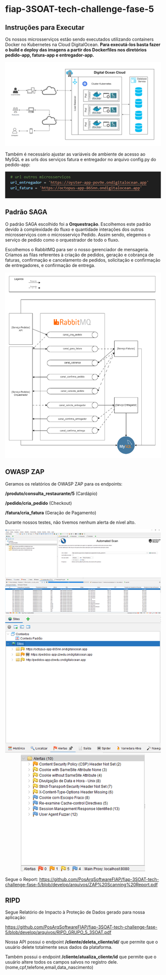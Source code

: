 # fiap-3SOAT-tech-challenge-fase-5
 

## **Instruções para Executar**
Os nossos microsserviços estão sendo executados utilizando containers Docker no Kubernetes na Cloud DigitalOcean. **Para executá-los basta fazer o build e deploy das imagens a partir dos Dockerfiles nos diretórios pedido-app, fatura-app e entregador-app.**

   <div align="center">
   <img src="imgs\Desenho_Arquitetura_FIAPFOOD.png" alt="Estrutura Kubernetes">
   </div>


Também é necessário ajustar as variáveis de ambiente de acesso ao MySQL e as urls dos serviços fatura e entregador no arquivo config.py do pedido-app:

   <div align="center">
   <img src="imgs\urls.png" alt="urls">
   </div>

## **Padrão SAGA**
O padrão SAGA escolhido foi a **Orquestração**. Escolhemos este padrão devido à complexidade do fluxo e quantidade interações dos outros microsserviços com o microsserviço Pedido. Assim sendo, elegemos o serviço de pedido como o orquestrador de todo o fluxo.

Escolhemos o RabbitMQ para ser o nosso gerenciador de mensageria. Criamos as filas referentes à criação de pedidos, geração e cobrança de faturas, confirmação e cancelamento de pedidos, solicitação e confirmação de entregadores, e confirmação de entrega.

   <div align="center">
   <img src="imgs\fluxo saga 3.drawio.png" alt="Fluxo SAGA">
   </div>

## **OWASP ZAP**
Geramos os relatórios de OWASP ZAP para os endpoints: 

**/produto/consulta_restaurante/5** (Cardápio)

**/pedido/cria_pedido** (Checkout)

**/fatura/cria_fatura** (Geração de Pagamento)

Durante nossos testes, não tivemos nenhum alerta de nível alto.

   <div align="center">
   <img src="imgs\zap1.png" alt="zap1">
   </div>
   <div align="center">
   <img src="imgs\zap2.png" alt="zap2">
   </div>
    <div align="center">
   <img src="imgs\zap3.png" alt="zap2">
   </div>

Segue o Report:
    https://github.com/PosArqSoftwareFIAP/fiap-3SOAT-tech-challenge-fase-5/blob/develop/arquivos/ZAP%20Scanning%20Report.pdf


## **RIPD**

Segue Relatório de Impacto à Proteção de Dados gerado para nossa aplicação:

https://github.com/PosArqSoftwareFIAP/fiap-3SOAT-tech-challenge-fase-5/blob/develop/arquivos/RIPD_GRUPO_5_3SOAT.pdf


Nossa API possui o endpoint **/cliente/deleta_cliente/id/** que permite que o usuário delete totalmente seus dados da plataforma.

Também possui o endpoint **/cliente/atualiza_cliente/id** que permite que o usuário altere todos os campos salvos no registro dele. (nome,cpf,telefone,email,data_nascimento)

